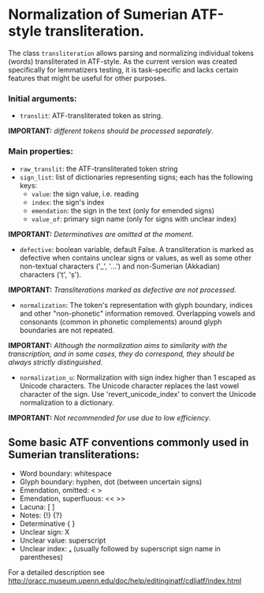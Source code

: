 # Normalization of Sumerian ATF-style transliteration.

The class `transliteration` allows parsing and normalizing individual tokens (words) transliterated in ATF-style. As the current version was created specifically for lemmatizers testing, it is task-specific and lacks certain features that might be useful for other purposes.

### Initial arguments:

- `translit`: ATF-transliterated token as string.

**IMPORTANT:** _different tokens should be processed separately_.

### Main properties:

- `raw_translit`: the ATF-transliterated token string
- `sign_list`: list of dictionaries representing signs; each has the following keys:
  - `value`: the sign value, i.e. reading
  - `index`: the sign's index
  - `emendation`: the sign in the text (only for emended signs)
  - `value_of`: primary sign name (only for signs with unclear index)
 
 **IMPORTANT:** _Determinatives are omitted at the moment_.
- `defective`: boolean variable, default False. A transliteration is marked as defective when contains unclear signs or values, as well as some other non-textual characters ('_', '...') and non-Sumerian (Akkadian) characters ('ṭ', 'ṣ').

**IMPORTANT:** _Transliterations marked as defective are not processed_. 
- `normalization`: The token's representation with glyph boundary, indices and other "non-phonetic" information removed. Overlapping vowels and consonants (common in phonetic complements) around glyph boundaries are not repeated.

**IMPORTANT:** _Although the normalization aims to similarity with the transcription, and in some cases, they do correspond, they should be always strictly distinguished_.
- `normalization_u`: Normalization with sign index higher than 1 escaped as Unicode characters. The Unicode character replaces the last vowel character of the sign. Use 'revert_unicode_index' to convert the Unicode normalization to a dictionary.

**IMPORTANT:** _Not recommended for use due to low efficiency_.

## Some basic ATF conventions commonly used in Sumerian transliterations:
- Word boundary: whitespace
- Glyph boundary: hyphen, dot (between uncertain signs)
- Emendation, omitted: < >
- Emendation, superfluous: << >>
- Lacuna: [ ]
- Notes: {!} {?}
- Determinative { }
- Unclear sign: X
- Unclear value: superscript
- Unclear index: ₓ (usually followed by superscript sign name in parentheses)

For a detailed description see http://oracc.museum.upenn.edu/doc/help/editinginatf/cdliatf/index.html
